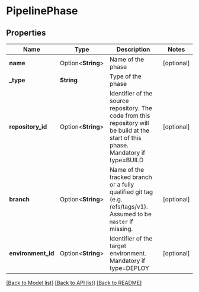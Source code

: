 # PipelinePhase

## Properties

Name | Type | Description | Notes
------------ | ------------- | ------------- | -------------
**name** | Option<**String**> | Name of the phase | [optional]
**_type** | **String** | Type of the phase | 
**repository_id** | Option<**String**> | Identifier of the source repository. The code from this repository will be build at the start of this phase. Mandatory if type=BUILD | [optional]
**branch** | Option<**String**> | Name of the tracked branch or a fully qualified git tag (e.g. refs/tags/v1).  Assumed to be `master` if missing. | [optional]
**environment_id** | Option<**String**> | Identifier of the target environment. Mandatory if type=DEPLOY | [optional]

[[Back to Model list]](../README.md#documentation-for-models) [[Back to API list]](../README.md#documentation-for-api-endpoints) [[Back to README]](../README.md)


